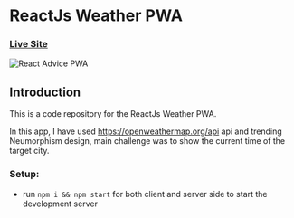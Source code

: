 # ReactJs Weather PWA

### [Live Site](https://weather.azeemansari.me/)

![React Advice PWA](https://i.ibb.co/h20g78Y/Screen-Shot-2023-12-10-at-12-24-47-PM.png)

## Introduction
This is a code repository for the ReactJs Weather PWA. 

In this app, I have used https://openweathermap.org/api api and trending Neumorphism design, main challenge was to show the current time of the target city.

### Setup:
- run ```npm i && npm start``` for both client and server side to start the development server
